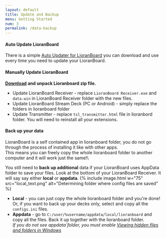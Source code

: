 ```yaml
---
layout: default
title: Update and Backup
menu: Getting Started
num: 3
permalink: /data-backup
---
```


#### Auto Update LioranBoard
There is a simple [Auto Updater for LioranBoard](https://github.com/christinna9031/LioranBoard-Auto-Updater/releases) you can download and use every time you need to update your LioranBoard. 

#### Manually Update LioranBoard
**[Download](https://obsproject.com/forum/resources/lioranboard-stream-deck-animator.862/) and unpack Lioranboard zip file.**
- Update LioranBoard Receiver - replace `LioranBoard Receiver.exe` and `data.win` in LioranBoard Receiver folder with the new files.
- Update LioranBoard Stream Deck (PC or Android)  - simply replace the folders in lioranboard folder
- Update Transmitter - replace `tsl_transmitter.html` file in lioranbord folder. You will need to reinstall all your extensions. 

#### Back up your data
LioranBoard is a self contained app in lioranboard folder, you do not go through the process of installing it like with other apps.\
This means you can freely copy the whole lioranboard folder to another computer and it will work just the same!\


You still need to **back up additional** data if your LioranBoard uses AppData folder to save your files.
Look at the bottom of your LioranBoard Receiver. It will say say either **local** or **appdata**.
{% include image.html w="75" src="local_text.png" alt="Determining folder where config files are saved" %}
- **Local** - you can just copy the whole lioranboard folder and you're done! Or, if you want to back up your decks only, select and copy all the `configs.ini` files.
- **Appdata** - go to `C:/user/%username/appdata/local/lioranboard` and copy all the files. Back it up together with the lioranboard folder. <br> *If you do not see appdata`folder, you must enable [Viewing hidden files and folders in Windows](https://support.microsoft.com/en-us/windows/view-hidden-files-and-folders-in-windows-97fbc472-c603-9d90-91d0-1166d1d9f4b5)*

